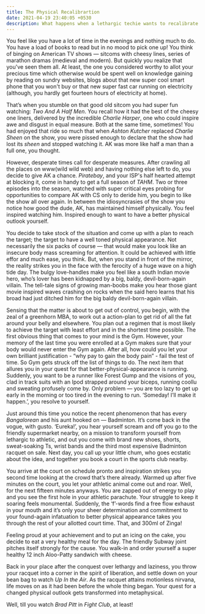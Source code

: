 ```yaml
---
title: The Physical Recalibrartion
date: 2021-04-19 23:40:05 +0530
description: What happens when a lethargic techie wants to recalibrate his physical appearance
---
```


You feel like you have a lot of time in the evenings and nothing much to do. You have a load of books to read but in no mood to pick one up! You think of binging on American TV shows — sitcoms with cheesy lines, series of marathon dramas (medieval and modern). But quickly you realize that you've seen them all. At least, the one you considered worthy to allot your precious time which otherwise would be spent well on knowledge gaining by reading on sundry websites, blogs about that new super cool smart phone that you won't buy or that new super fast car running on electricity (although, you hardly get fourteen hours of electricity at home).

That’s when you stumble on that good old sitcom you had super fun watching: *Two And A Half Men*. You recall how it had the best of the cheesy one liners, delivered by the incredible *Charlie Harper*, one who could inspire awe and disgust in equal measure. Both at the same time, sometimes! You had enjoyed that ride so much that when *Ashton Kutcher* replaced *Charlie Sheen* on the show, you were pissed enough to declare that the show had lost its *sheen* and stopped watching it. AK was more like half a man than a full one, you thought.

However, desperate times call for desperate measures. After crawling all the places on www(wild wild web) and having nothing else left to do, you decide to give AK a chance. *Piratebay*, and your ISP's half hearted attempt at blocking it, come in handy to get a full season of *TAHM*. Two or three episodes into the season, watched with super critical eyes probing for opportunities to compare AK with CS only to deride him, you begin to like the show all over again. In between the idiosyncrasies of the show you notice how good the dude, AK, has maintained himself physically. You feel inspired watching him. Inspired enough to want to have a better physical outlook yourself.

You decide to take stock of the situation and come up with a plan to reach the target; the target to have a well toned physical appearance. Not necessarily the six packs of course — that would make you look like an insecure body mass screaming for attention. It could be achieved with little effor and much ease, you think. But, when you stand in front of the mirror, the reality strikes you in the face with the ferocity of a huge wave on a high tide day. The bulgy love-handles make you feel like a south Indian movie hero, who’s lover has been kidnapped by a big, baldy, devil-born-again villain. The tell-tale signs of growing man-boobs make you hear those giant movie inspired waves crashing on rocks when the said hero learns that his broad had just ditched him for the big baldy devil-born-again villain.

Sensing that the matter is about to get out of control, you begin, with the zeal of a greenhorn MBA, to work out a action-plan to get rid of all the fat around your belly and elsewhere. You plan out a regimen that is most likely to achieve the target with least effort and in the shortest time possible. The first obvious thing that comes to your mind is the Gym. However, your memory of the last time you were enrolled at a Gym makes sure that your body would never enter the Gym again. After all, how could you let your own brilliant justification - “why pay to gain the body pain” - fail the test of time. So Gym gets struck off the list of things to do. The next item that allures you in your quest for that better-physical-appearance is running. Suddenly, you want to be a runner like Forest Gump and the visions of you, clad in track suits with an Ipod strapped around your biceps, running coollu and sweating profusely come by. Only problem — you are too lazy to get up early in the morning or too tired in the evening to run. ‘Someday! I’ll make it happen.’, you resolve to yourself.

Just around this time you notice the recent phenomenon that has every *Bangalorean* and his aunt hooked on — Badminton. It’s come back in the vogue, with gusto. ‘Eureka!’, you hear yourself scream and off you go to the friendly supermarket nearby, on a mission to transform yourself from lethargic to athletic, and out you come with brand new shoes, shorts, sweat-soaking Ts, wrist bands and the third most expensive Badminton racquet on sale. Next day, you call up your little chum, who goes ecstatic about the idea, and together you book a court in the sports club nearby.

You arrive at the court on schedule pronto and inspiration strikes you second time looking at the crowd that’s there already. Warmed up after five minutes on the court, you let your athletic animal come out and roar. Well, for the next fifteen minutes anyways. You are zapped out of energy to play and you see the first hole in your athletic parachute. Your struggle to keep it soaring feels monumental. Suddenly, the ‘f’-words find a free flow exhaust in your mouth and it’s only your sheer determination and commitment to your found-again infatuation to better physical appearance takes you through the rest of your allotted court time. That, and 300ml of Zinga!

Feeling proud at your achievement and to put an icing on the cake, you decide to eat a very healthy meal for the day. The friendly Subway joint pitches itself strongly for the cause. You walk-in and order yourself a super healthy 12 inch Aloo-Patty sandwich with cheese.

Back in your place after the conquest over lethargy and laziness, you throw your racquet into a corner in the spirit of liberation, and settle down on your bean bag to watch *Up In the Air*. As the racquet attains motionless nirvana, life moves on as it had been before the whole thing began. Your quest for a changed physical outlook gets transformed into metaphysical.

Well, till you watch *Brad Pitt* in *Fight Club*, at least!